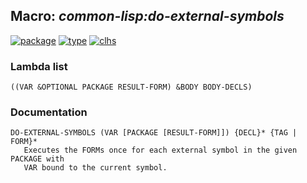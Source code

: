 ## Macro: ***common-lisp:do-external-symbols***
[![package](https://img.shields.io/badge/Package-COMMON--LISP-5f9ea0.svg?style=social&colorA=999999)](../) [![type](https://img.shields.io/badge/Type-Macro-5f9ea0.svg?style=social&colorA=999999)](../#macro) [![clhs](https://img.shields.io/badge/CLHS-DO--EXTERNAL--SYMBOLS-5f9ea0.svg?style=social&colorA=999999)](http://www.lispworks.com/documentation/HyperSpec/Body/m_do_sym.htm) 
### Lambda list
```
((VAR &OPTIONAL PACKAGE RESULT-FORM) &BODY BODY-DECLS)
```
### Documentation
```
DO-EXTERNAL-SYMBOLS (VAR [PACKAGE [RESULT-FORM]]) {DECL}* {TAG | FORM}*
   Executes the FORMs once for each external symbol in the given PACKAGE with
   VAR bound to the current symbol.
```
